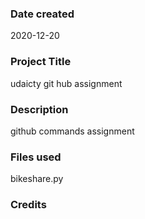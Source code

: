 ### Date created
2020-12-20

### Project Title
udaicty git hub assignment

### Description
github commands assignment

### Files used
bikeshare.py

### Credits


